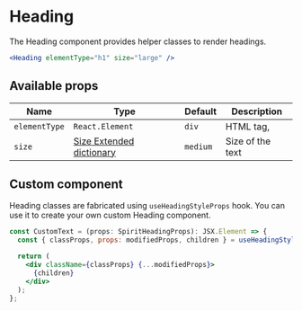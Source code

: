 # Heading

The Heading component provides helper classes to render headings.

```jsx
<Heading elementType="h1" size="large" />
```

## Available props

| Name          | Type                                        | Default  | Description      |
| ------------- | ------------------------------------------- | -------- | ---------------- |
| `elementType` | `React.Element`                             | `div`    | HTML tag,        |
| `size`        | [Size Extended dictionary][dictionary-size] | `medium` | Size of the text |

## Custom component

Heading classes are fabricated using `useHeadingStyleProps` hook. You can use it to create your own custom Heading component.

```jsx
const CustomText = (props: SpiritHeadingProps): JSX.Element => {
  const { classProps, props: modifiedProps, children } = useHeadingStyleProps(props);

  return (
    <div className={classProps} {...modifiedProps}>
      {children}
    </div>
  );
};
```

[dictionary-size]: https://github.com/lmc-eu/spirit-design-system/tree/main/docs/DICTIONARIES.md#size
